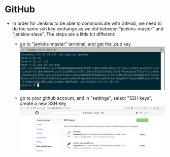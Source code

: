 # GitHub

* In order for Jenkins to be able to communicate with GitHub, we need to do the same ssh key exchange as we did between "jenkins-master" and "jenkins-slave". The steps are a little bit different:
  * go to "jenkins-master" terminal, and get the .pub key
  ![41.png](/screenshots/41.png)
  
  * go to your github account, and in "settings", select "SSH keys", create a new SSH Key
  ![42.png](/screenshots/42.png)
